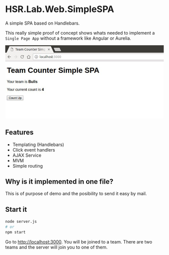 # HSR.Lab.Web.SimpleSPA

A simple SPA based on Handlebars.

This really simple proof of concept shows whats needed to implement a `Single Page App` without a framework like Angular or Aurelia.

![Screenshot](./documentation/screenshot.jpg)

## Features

* Templating (Handlebars)
* Click event handlers
* AJAX Service
* MVM
* Simple routing


## Why is it implemented in one file?

This is of purpose of demo and the posibility to send it easy by mail.


## Start it

```bash
node server.js
# or
npm start
```
Go to [http://localhost:3000](http://localhost:300). You will be joined to a team. There are two teams and the server will join you to one of them.
